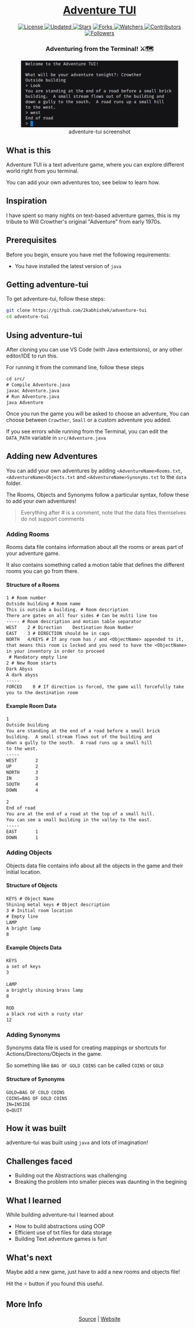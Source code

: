 <div align = "center">

<h1><a href="https://2kabhishek.github.io/adventure-tui">Adventure TUI</a></h1>

<a href="https://github.com/2KAbhishek/adventure-tui/blob/main/LICENSE">
<img alt="License" src="https://img.shields.io/github/license/2kabhishek/adventure-tui?style=plastic&color=white&label=License"> </a>

<a href="https://github.com/2KAbhishek/adventure-tui/pulse">
<img alt="Updated" src="https://img.shields.io/github/last-commit/2kabhishek/adventure-tui?style=plastic&color=e30724&label=Updated"> </a>

<a href="https://github.com/2KAbhishek/adventure-tui/stargazers">
<img alt="Stars" src="https://img.shields.io/github/stars/2kabhishek/adventure-tui?style=plastic&color=00d451&label=Stars"></a>

<a href="https://github.com/2KAbhishek/adventure-tui/network/members">
<img alt="Forks" src="https://img.shields.io/github/forks/2kabhishek/adventure-tui?style=plastic&color=1688f0&label=Forks"> </a>

<a href="https://github.com/2KAbhishek/adventure-tui/watchers">
<img alt="Watchers" src="https://img.shields.io/github/watchers/2kabhishek/adventure-tui?style=plastic&color=ff5500&label=Watchers"> </a>

<a href="https://github.com/2KAbhishek/adventure-tui/graphs/contributors">
<img alt="Contributors" src="https://img.shields.io/github/contributors/2kabhishek/adventure-tui?style=plastic&color=f0f&label=Contributors"> </a>

<a href="https://github.com/2KAbhishek?tab=followers">
<img alt="Followers" src="https://img.shields.io/github/followers/2kabhishek?color=222&style=plastic&label=Followers"> </a>

<h3>Adventuring from the Terminal! ⚔🗺️</h3>

<figure>
  <img src= "images/screenshot.png" alt="adventure-tui Demo">
  <br/>
  <figcaption>adventure-tui screenshot</figcaption>
</figure>

</div>

## What is this

Adventure TUI is a text adventure game, where you can explore different world right from you terminal.

You can add your own adventures too, see below to learn how.

## Inspiration

I have spent so many nights on text-based adventure games, this is my tribute to Will Crowther's original "Adventure" from early 1970s.

## Prerequisites

Before you begin, ensure you have met the following requirements:

- You have installed the latest version of `java`

## Getting adventure-tui

To get adventure-tui, follow these steps:

```bash
git clone https://github.com/2kabhishek/adventure-tui
cd adventure-tui
```

## Using adventure-tui

After cloning you can use VS Code (with Java extentsions), or any other editor/IDE to run this.

For running it from the command line, follow these steps

```
cd src/
# Compile Adventure.java
javac Adventure.java
# Run Adventure.java
java Adventure
```

Once you run the game you will be asked to choose an adventure, You can choose between `Crowther`, `Small` or a custom adventure you added.

If you see errors while running from the Terminal, you can edit the `DATA_PATH` variable in `src/Adventure.java`

## Adding new Adventures

You can add your own adventures by adding `<AdventureName>Rooms.txt`, `<AdventureName>Objects.txt` and `<AdventureName>Synonyms.txt` to the `data` folder.

The Rooms, Objects and Synonyms follow a particular syntax, follow these to add your own adventures!

> Everything after # is a comment, note that the data files themselves do not support comments

### Adding Rooms

Rooms data file contains information about all the rooms or areas part of your adventure game.

It also contains something called a motion table that defines the different rooms you can go from there.

#### Structure of a Rooms

```text
1 # Room number
Outside building # Room name
This is outside a building. # Room description
There are gates on all four sides # Can be multi line too
----- # Room description and motion table separator
WEST    2 # Direction    Destination Room Number
EAST    3 # DIRECTION should be in caps
NORTH   4/KEYS # If any room has / and <ObjectName> appended to it, that means this room is locked and you need to have the <ObjectName> in your inventory in order to proceed
 # Mandatory empty line
2 # New Room starts
Dark Abyss
A dark abyss
-----
FORCED    0 # If direction is forced, the game will forcefully take you to the destination room
```

#### Example Room Data

```text
1
Outside building
You are standing at the end of a road before a small brick
building.  A small stream flows out of the building and
down a gully to the south.  A road runs up a small hill
to the west.
-----
WEST       2
UP         2
NORTH      3
IN         3
SOUTH      4
DOWN       4

2
End of road
You are at the end of a road at the top of a small hill.
You can see a small building in the valley to the east.
-----
EAST       1
DOWN       1
```

### Adding Objects

Objects data file contains info about all the objects in the game and their initial location.

#### Structure of Objects

```text
KEYS # Object Name
Shining metal keys # Object description
3 # Initial room location
# Empty line
LAMP
A bright lamp
8
```

#### Example Objects Data

```text
KEYS
a set of keys
3

LAMP
a brightly shining brass lamp
8

ROD
a black rod with a rusty star
12
```

### Adding Synonyms

Synonyms data file is used for creating mappings or shortcuts for Actions/Directons/Objects in the game.

So something like `BAG OF GOLD COINS` can be called `COINS` or `GOLD`

#### Structure of Synonyms

```text
GOLD=BAG OF COLD COINS
COINS=BAG OF GOLD COINS
IN=INSIDE
Q=QUIT
```

## How it was built

adventure-tui was built using `java` and lots of imagination!

## Challenges faced

- Building out the Abstractions was challenging
- Breaking the problem into smaller pieces was daunting in the begining

## What I learned

While building adventure-tui I learned about

- How to build abstractions using OOP
- Efficient use of txt files for data storage
- Building Text adventure games is fun!

## What's next

Maybe add a new game, just have to add a new rooms and objects file!

Hit the ⭐ button if you found this useful.

## More Info

<div align="center">

<a href="https://github.com/2KAbhishek/adventure-tui">Source</a> | <a href="https://2kabhishek.github.io/adventure-tui">Website</a>

</div>
